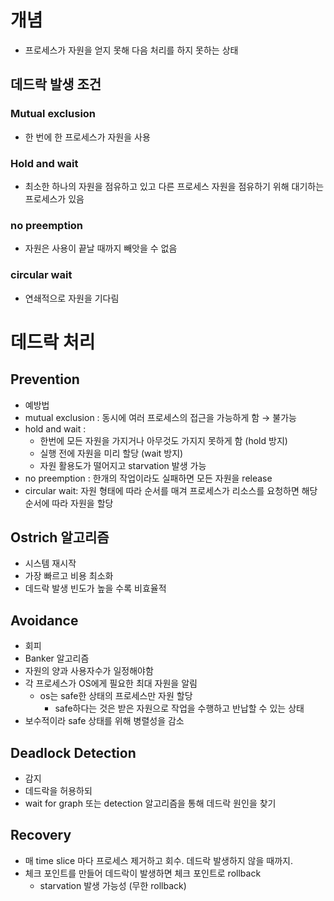 # 개념

- 프로세스가 자원을 얻지 못해 다음 처리를 하지 못하는 상태

## 데드락 발생 조건

### Mutual exclusion

- 한 번에 한 프로세스가 자원을 사용

### Hold and wait

- 최소한 하나의 자원을 점유하고 있고 다른 프로세스 자원을 점유하기 위해 대기하는 프로세스가 있음

### no preemption

- 자원은 사용이 끝날 때까지 빼앗을 수 없음

### circular wait

- 연쇄적으로 자원을 기다림

# 데드락 처리

## Prevention

- 예방법
- mutual exclusion : 동시에 여러 프로세스의 접근을 가능하게 함 →  불가능
- hold and wait :
    - 한번에 모든 자원을 가지거나 아무것도 가지지 못하게 함 (hold 방지)
    - 실행 전에 자원을 미리 할당 (wait 방지)
    - 자원 활용도가 떨어지고 starvation 발생 가능
- no preemption : 한개의 작업이라도 실패하면 모든 자원을 release
- circular wait: 자원 형태에 따라 순서를 매겨 프로세스가 리소스를 요청하면 해당 순서에 따라 자원을 할당

## Ostrich 알고리즘

- 시스템 재시작
- 가장 빠르고 비용 최소화
- 데드락 발생 빈도가 높을 수록 비효율적

## Avoidance

- 회피
- Banker 알고리즘
- 자원의 양과 사용자수가 일정해야함
- 각 프로세스가 OS에게 필요한 최대 자원을 알림
    - os는 safe한 상태의 프로세스만 자원 할당
        - safe하다는 것은 받은 자원으로 작업을 수행하고 반납할 수 있는 상태
- 보수적이라 safe 상태를 위해 병렬성을 감소

## Deadlock Detection

- 감지
- 데드락을 허용하되
- wait for graph 또는 detection 알고리즘을 통해 데드락 원인을  찾기

## Recovery

- 매 time slice 마다 프로세스 제거하고 회수. 데드락 발생하지 않을 때까지.
- 체크 포인트를 만들어 데드락이 발생하면 체크 포인트로 rollback
    - starvation 발생 가능성 (무한 rollback)